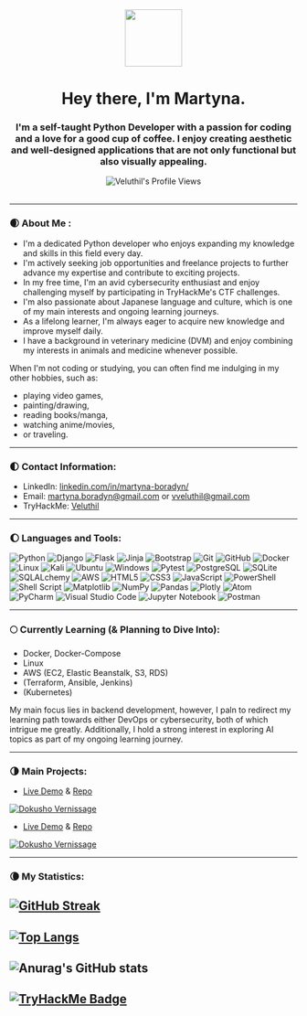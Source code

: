 <div id="header" align="center">
<img src="https://media.giphy.com/media/v1.Y2lkPTc5MGI3NjExZjYzMDU2OWM4MTA4ZmM1NGQ5Nzc1YzhlNTkwZDU4YzI1ZTgxZDIyZSZjdD1z/YYQ6sw8jt2HRxX4uVi/giphy.gif" width="100"/>
</div>

<div align="center">
<h1>Hey there, I'm Martyna.</h1>
  <h3>I'm a self-taught Python Developer with a passion for coding and a love for a good cup of coffee. I enjoy creating aesthetic and well-designed applications that are not only functional but also visually appealing.</h3>
<div align="center">
<img src="https://komarev.com/ghpvc/?username=Veluthil&style=flat-square&color=green" alt="Veluthil's Profile Views"/>
</div>
</div>
<br>

---
### 🌒 About Me :
- I'm a dedicated Python developer who enjoys expanding my knowledge and skills in this field every day.
- I'm actively seeking job opportunities and freelance projects to further advance my expertise and contribute to exciting projects.
- In my free time, I'm an avid cybersecurity enthusiast and enjoy challenging myself by participating in TryHackMe's CTF challenges.
- I'm also passionate about Japanese language and culture, which is one of my main interests and ongoing learning journeys.
- As a lifelong learner, I'm always eager to acquire new knowledge and improve myself daily.
- I have a background in veterinary medicine (DVM) and enjoy combining my interests in animals and medicine whenever possible.

When I'm not coding or studying, you can often find me indulging in my other hobbies, such as:
- playing video games, 
- painting/drawing, 
- reading books/manga, 
- watching anime/movies, 
- or traveling.

---

### 🌓 Contact Information:
- LinkedIn: [linkedin.com/in/martyna-boradyn/](https://www.linkedin.com/in/martyna-boradyn/)
- Email: martyna.boradyn@gmail.com or vveluthil@gmail.com
- TryHackMe: [Veluthil](https://tryhackme.com/p/Veluthil)

---

### 🌔 Languages and Tools:

  ![Python](https://img.shields.io/badge/-Python-black?style=flat-square&logo=Python)
  ![Django](https://img.shields.io/badge/-Django-black?style=flat-square&logo=Django)
  ![Flask](https://img.shields.io/badge/-Flask-black?style=flat-square&logo=Flask)
  ![Jinja](https://img.shields.io/badge/-Jinja-black?style=flat-square&logo=Jinja)
  ![Bootstrap](https://img.shields.io/badge/-Bootstrap-black?style=flat-square&logo=bootstrap)
  ![Git](https://img.shields.io/badge/-Git-black?style=flat-square&logo=git)
  ![GitHub](https://img.shields.io/badge/-GitHub-181717?style=flat-square&logo=github)
  ![Docker](https://img.shields.io/badge/-Docker-black?style=flat-square&logo=Docker)
  ![Linux](https://img.shields.io/badge/-Linux-black?style=flat-square&logo=Linux)
  ![Kali](https://img.shields.io/badge/-Kali-black?style=flat-square&logo=kalilinux)
  ![Ubuntu](https://img.shields.io/badge/-Ubuntu-black?style=flat-square&logo=ubuntu)
  ![Windows](https://img.shields.io/badge/-Windows-black?style=flat-square&logo=windows)
  ![Pytest](https://img.shields.io/badge/-Pytest-black?style=flat-square&logo=Pytest)
  ![PostgreSQL](https://img.shields.io/badge/-PostgreSQL-black?style=flat-square&logo=PostgreSQL)
  ![SQLite](https://img.shields.io/badge/-SQLite-black?style=flat-square&logo=SQLite)
  ![SQLALchemy](https://img.shields.io/badge/-SQLAlchemy-black?style=flat-square&logo=SQLAlchemy)
  ![AWS](https://img.shields.io/badge/-AWS-black?style=flat-square&logo=Amazon)
  ![HTML5](https://img.shields.io/badge/-HTML5-black?style=flat-square&logo=html5&logoColor=white)
  ![CSS3](https://img.shields.io/badge/-CSS3-black?style=flat-square&logo=css3)
  ![JavaScript](https://img.shields.io/badge/-JavaScript-black?style=flat-square&logo=javascript)
  ![PowerShell](https://img.shields.io/badge/-PowerShell-black?style=flat-square&logo=powershell)
  ![Shell Script](https://img.shields.io/badge/-Shell_Script-black?style=flat-square&logo=gnu-bash)
  ![Matplotlib](https://img.shields.io/badge/-Matplotlib-black?style=flat-square&logo=Matplotlib)
  ![NumPy](https://img.shields.io/badge/-Numpy-black?style=flat-square&logo=numpy)
  ![Pandas](https://img.shields.io/badge/-Pandas-black?style=flat-square&logo=pandas)
  ![Plotly](https://img.shields.io/badge/-Plotly-black?style=flat-square&logo=plotly)
  ![Atom](https://img.shields.io/badge/-Atom-black?style=flat-square&logo=atom)
  ![PyCharm](https://img.shields.io/badge/-PyCharm-black?style=flat-square&logo=pycharm)
  ![Visual Studio Code](https://img.shields.io/badge/-Visual%20Studio%20Code-black?style=flat-square&logo=visual-studio-code)
  ![Jupyter Notebook](https://img.shields.io/badge/-Jupyter-black?style=flat-square&logo=jupyter)
  ![Postman](https://img.shields.io/badge/-Postman-black?style=flat-square&logo=postman)
  

---

### 🌕 Currently Learning (& Planning to Dive Into):
- Docker, Docker-Compose
- Linux
- AWS (EC2, Elastic Beanstalk, S3, RDS)
- (Terraform, Ansible, Jenkins)
- (Kubernetes)

My main focus lies in backend development, however, I paln to redirect my learning path towards either DevOps or cybersecurity, both of which intrigue me greatly. Additionally, I hold a strong interest in exploring AI topics as part of my ongoing learning journey.

---

### 🌗 Main Projects:
- [Live Demo](https://dokusho-vernissage.vercel.app/) & [Repo](https://github.com/Veluthil/eCommerce-Store)
<a href="(https://github.com/Veluthil/eCommerce-Store)">
  <img align="center" src="https://github-readme-stats.vercel.app/api/pin/?username=Veluthil&repo=eCommerce-Store&show_icons=true&line_height=27&title_color=6aa6f8&text_color=8a919a&icon_color=6aa6f8&bg_color=000000" alt="Dokusho Vernissage" />
</a>

- [Live Demo](https://martyna-blog.onrender.com/) & [Repo](https://github.com/Veluthil/Blog-with-users-Flask)
<a href="(https://github.com/Veluthil/Blog-with-users-Flask)">
  <img align="center" src="https://github-readme-stats.vercel.app/api/pin/?username=Veluthil&repo=Blog-with-users-Flask&show_icons=true&line_height=27&title_color=6aa6f8&text_color=8a919a&icon_color=6aa6f8&bg_color=000000" alt="Dokusho Vernissage" />
</a>

---


### 🌘 My Statistics:
[![GitHub Streak](http://github-readme-streak-stats.herokuapp.com?user=Veluthil&theme=tokyonight&background=000000)](https://git.io/streak-stats)
---
[![Top Langs](https://github-readme-stats.vercel.app/api/top-langs/?username=Veluthil&layout=donut&theme=tokyonight&bg_color=000000)](https://github.com/anuraghazra/github-readme-stats)
---
![Anurag's GitHub stats](https://github-readme-stats.vercel.app/api?username=Veluthil&show_icons=true&theme=tokyonight&bg_color=000000)
---
[![TryHackMe Badge](https://tryhackme-badges.s3.amazonaws.com/Veluthil.png)](https://tryhackme.com/p/Veluthil)
---

